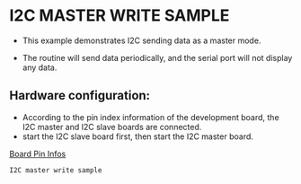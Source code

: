 # I2C MASTER WRITE SAMPLE

- This example demonstrates I2C sending data as a master mode.

- The routine will send data periodically, and the serial port will not display any data.

## Hardware configuration:
- According to the pin index information of the development board, the I2C master and I2C slave boards are connected.
- start the I2C slave board first, then start the I2C master board.

[Board Pin Infos](https://github.com/hpmicro/arduino/blob/main/variants)

```
I2C master write sample

```
